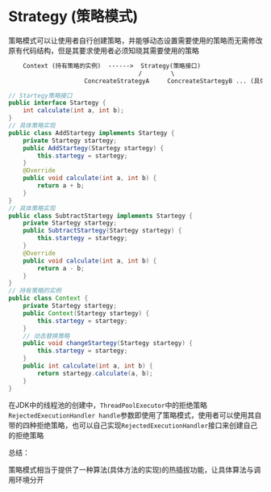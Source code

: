 # Strategy (策略模式)

策略模式可以让使用者自行创建策略，并能够动态设置需要使用的策略而无需修改原有代码结构，但是其要求使用者必须知晓其需要使用的策略

```txt
    Context (持有策略的实例)  ------>  Strategy(策略接口)
                                    /        \
                     ConcreateStrategyA     ConcreateStartegyB ... (具体策略实现)
```

```java
// Startegy策略接口
public interface Startegy {
    int calculate(int a, int b);
}
// 具体策略实现
public class AddStartegy implements Startegy {
    private Startegy startegy;
    public AddStartegy(Startegy startegy) {
        this.startegy = startegy;
    }
    @Override
    public void calculate(int a, int b) {
        return a + b;
    } 
}
// 具体策略实现
public class SubtractStartegy implements Startegy {
    private Startegy startegy;
    public SubtractStartegy(Startegy startegy) {
        this.startegy = startegy;
    }
    @Override
    public void calculate(int a, int b) {
        return a - b;
    } 
}
// 持有策略的实例
public class Context {
    private Startegy startegy;
    public Context(Startegy startegy) {
        this.startegy = startegy;
    } 
    // 动态替换策略
    public void changeStartegy(Startegy startegy) {
        this.startegy = startegy;
    }
    public int calculate(int a, int b) {
        return startegy.calculate(a, b);
    }
}
```

在JDK中的线程池的创建中，`ThreadPoolExecutor`中的拒绝策略`RejectedExecutionHandler handle`参数即使用了策略模式，使用者可以使用其自带的四种拒绝策略，也可以自己实现`RejectedExecutionHandler`接口来创建自己的拒绝策略

总结：

策略模式相当于提供了一种算法(具体方法的实现)的热插拔功能，让具体算法与调用环境分开
